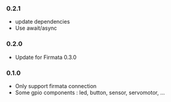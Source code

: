 ### 0.2.1
  * update dependencies
  * Use await/async

### 0.2.0
  * Update for Firmata 0.3.0

### 0.1.0
  * Only support firmata connection
  * Some gpio components : led, button, sensor, servomotor, ...

